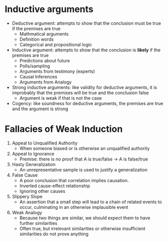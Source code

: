 # Inductive arguments
+ Deductive argument: attempts to show that the conclusion must be true if the premises are true
	- Mathmatical arguments
	- Definition words
	- Categorical and propositional logic
+ Inductive argument: attempts to show that the conclusion is **likely** if the premises are true
	- Predictions about future
	- Polls/sampling
	- Arguments from testimony (experts)
	- Causal Inferences
	- Arguments from Analogy
+ Strong inductive arguments: like validity for deductive arguments, it is improbably that the premises
  will be true and the conclusion false
	- Argument is weak if that is not the case
+ Cogency: like soundness for deductive arguments, the premises are true and the argument is strong

# Fallacies of Weak Induction
1) Appeal to Unqualified Authority
	- When someone biased or is otherwise an unqualified authority
2) Appeal to Ignorance
	- Premise: there is no proof that A is true/false -> A is false/true
3) Hasty Generalization
	- An unrepresentative sample is used to justify a generalization
4) False Cause
	- A poor conclusion that correlation implies causation.
	- Inverted cause-effect relationship
	- Ignoring other causes
5) Slippery Slope
	- An assertion that a small step will lead to a chain of related events to occur, culminating in an
	  otherwise implausible event
6) Weak Analogy
	- Because two things are similar, we should expect them to have further similarities
	- Often true, but irrelevant similarities or otherwise insufficient similarities do not prove
	  anything
